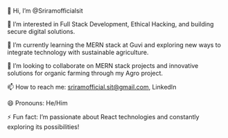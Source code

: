 👋 Hi, I’m @Sriramofficialsit


👀 I’m interested in Full Stack Development, Ethical Hacking, and building secure digital solutions.


🌱 I’m currently learning the MERN stack at Guvi and exploring new ways to integrate technology with sustainable agriculture.


💞️ I’m looking to collaborate on MERN stack projects and innovative solutions for organic farming through my Agro project.



📫 How to reach me: sriramofficial.sit@gmail.com, LinkedIn


😄 Pronouns: He/Him

⚡ Fun fact: I’m passionate about React technologies and constantly exploring its possibilities!
